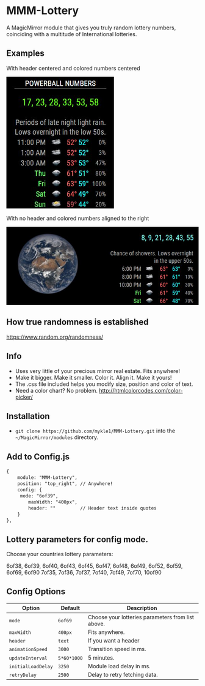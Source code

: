 # MMM-Lottery 
A MagicMirror module that gives you truly random lottery numbers, coinciding with a multitude of International lotteries. 

## Examples

With header centered and colored numbers centered

![](lottery1.JPG)

With no header and colored numbers aligned to the right

![](lottery2.JPG)

## How true randomness is established
https://www.random.org/randomness/

## Info

* Uses very little of your precious mirror real estate. Fits anywhere!
* Make it bigger. Make it smaller. Color it. Align it. Make it yours!
* The .css file included helps you modify size, position and color of text.
* Need a color chart? No problem. http://htmlcolorcodes.com/color-picker/

## Installation

* `git clone https://github.com/mykle1/MMM-Lottery.git` into the `~/MagicMirror/modules` directory.

## Add to Config.js

    {
        module: "MMM-Lottery",
        position: "top_right", // Anywhere!
        config: {
		 mode: "6of39",
            maxWidth: "400px",    
            header: ""         // Header text inside quotes
        }
    },

## Lottery parameters for config mode.
Choose your countries lottery parameters:

6of38, 6of39, 6of40, 6of43, 6of45, 6of47, 6of48, 6of49, 6of52, 6of59, 6of69, 6of90
7of35, 7of36, 7of37, 7of40, 7of49, 7of70, 10of90


## Config Options

| **Option** | **Default** | **Description** |
| --- | --- | --- |
| `mode` | `6of69` | Choose your lotteries parameters from list above. |
| `maxWidth` | `400px` | Fits anywhere. |
| `header` | `text` | If you want a header |
| `animationSpeed` | `3000` | Transition speed in ms. |
| `updateInterval` | `5*60*1000` | 5 minutes. |
| `initialLoadDelay` | `3250` | Module load delay in ms. |
| `retryDelay` | `2500`  |Delay to retry fetching data. |
